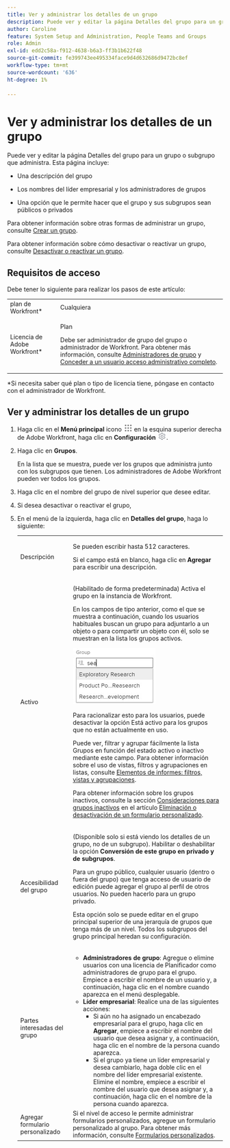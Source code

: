 ```yaml
---
title: Ver y administrar los detalles de un grupo
description: Puede ver y editar la página Detalles del grupo para un grupo o subgrupo que administra.
author: Caroline
feature: System Setup and Administration, People Teams and Groups
role: Admin
exl-id: edd2c58a-f912-4638-b6a3-ff3b1b622f48
source-git-commit: fe399743ee495334face9d4d632686d9472bc8ef
workflow-type: tm+mt
source-wordcount: '636'
ht-degree: 1%

---
```


# Ver y administrar los detalles de un grupo

Puede ver y editar la página Detalles del grupo para un grupo o subgrupo que administra. Esta página incluye:

* Una descripción del grupo
* Los nombres del líder empresarial y los administradores de grupos
* Una opción que le permite hacer que el grupo y sus subgrupos sean públicos o privados

   <!--
  <li>An option that allows you to deactivate or reactivate a group and its subgroups.
  DRAFTED IN FLARE:
  Make this change when Callisto adds the
  <b>Is active</b>
   option to the Details pag
  </li>
  -->

Para obtener información sobre otras formas de administrar un grupo, consulte [Crear un grupo](../../../administration-and-setup/manage-groups/create-and-manage-groups/create-a-group.md).

Para obtener información sobre cómo desactivar o reactivar un grupo, consulte [Desactivar o reactivar un grupo](../../../administration-and-setup/manage-groups/create-and-manage-groups/deactivate-or-reactivate-a-group.md).

<!--
DRAFTED IN FLARE:
Delete this paragraph when Callisto adds the
<b>Is active</b>
 option to the Details pag
-->

## Requisitos de acceso

Debe tener lo siguiente para realizar los pasos de este artículo:

<table style="table-layout:auto"> 
 <col> 
 <col> 
 <tbody> 
  <tr> 
   <td role="rowheader">plan de Workfront*</td> 
   <td>Cualquiera</td> 
  </tr> 
  <tr> 
   <td role="rowheader">Licencia de Adobe Workfront*</td> 
   <td> <p>Plan </p> <p>Debe ser administrador de grupo del grupo o administrador de Workfront. Para obtener más información, consulte <a href="../../../administration-and-setup/manage-groups/group-roles/group-administrators.md" class="MCXref xref">Administradores de grupo</a> y <a href="../../../administration-and-setup/add-users/configure-and-grant-access/grant-a-user-full-administrative-access.md" class="MCXref xref">Conceder a un usuario acceso administrativo completo</a>.</p> </td> 
  </tr> 
 </tbody> 
</table>

&#42;Si necesita saber qué plan o tipo de licencia tiene, póngase en contacto con el administrador de Workfront.

## Ver y administrar los detalles de un grupo

1. Haga clic en el **Menú principal** icono ![](assets/main-menu-icon.png) en la esquina superior derecha de Adobe Workfront, haga clic en **Configuración** ![](assets/gear-icon-settings.png).

1. Haga clic en **Grupos**.

   En la lista que se muestra, puede ver los grupos que administra junto con los subgrupos que tienen. Los administradores de Adobe Workfront pueden ver todos los grupos.

1. Haga clic en el nombre del grupo de nivel superior que desee editar.
1. Si desea desactivar o reactivar el grupo,
1. En el menú de la izquierda, haga clic en **Detalles del grupo**, haga lo siguiente:

   <table style="table-layout:auto"> 
    <col> 
    <col> 
    <tbody> 
     <tr> 
      <td role="rowheader">Descripción</td> 
      <td> <p>Se pueden escribir hasta 512 caracteres.</p> <p>Si el campo está en blanco, haga clic en <strong>Agregar</strong> para escribir una descripción.</p> </td> 
     </tr> 
     <tr data-mc-conditions=""> 
      <td role="rowheader">Activo</td> 
      <td> <p>(Habilitado de forma predeterminada) Activa el grupo en la instancia de Workfront.</p> <p>En los campos de tipo anterior, como el que se muestra a continuación, cuando los usuarios habituales buscan un grupo para adjuntarlo a un objeto o para compartir un objeto con él, solo se muestran en la lista los grupos activos.</p> <p> <img src="assets/group-type-aheads.jpg"> </p> <p>Para racionalizar esto para los usuarios, puede desactivar la opción Está activo para los grupos que no están actualmente en uso.</p> <p>Puede ver, filtrar y agrupar fácilmente la lista Grupos en función del estado activo o inactivo mediante este campo. Para obtener información sobre el uso de vistas, filtros y agrupaciones en listas, consulte <a href="../../../reports-and-dashboards/reports/reporting-elements/reporting-elements-filters-views-groupings.md" class="MCXref xref">Elementos de informes: filtros, vistas y agrupaciones</a>.</p> <p>Para obtener información sobre los grupos inactivos, consulte la sección <a href="../../../administration-and-setup/manage-groups/create-and-manage-groups/deactivate-or-reactivate-a-group.md#inactive" class="MCXref xref">Consideraciones para grupos inactivos</a> en el artículo <a href="../../../administration-and-setup/customize-workfront/create-manage-custom-forms/delete-or-deactivate-a-custom-form.md" class="MCXref xref">Eliminación o desactivación de un formulario personalizado</a>.</p> </td> 
     </tr> 
     <tr> 
      <td role="rowheader">Accesibilidad del grupo</td> 
      <td> <p>(Disponible solo si está viendo los detalles de un grupo, no de un subgrupo). Habilitar o deshabilitar la opción <strong>Conversión de este grupo en privado y de subgrupos</strong>.</p> <p>Para un grupo público, cualquier usuario (dentro o fuera del grupo) que tenga acceso de usuario de edición puede agregar el grupo al perfil de otros usuarios. No pueden hacerlo para un grupo privado.</p> <p>Esta opción solo se puede editar en el grupo principal superior de una jerarquía de grupos que tenga más de un nivel. Todos los subgrupos del grupo principal heredan su configuración.</p> </td> 
     </tr> 
     <tr> 
      <td role="rowheader">Partes interesadas del grupo</td> 
      <td> 
       <ul> 
        <li><strong>Administradores de grupo</strong>: Agregue o elimine usuarios con una licencia de Planificador como administradores de grupo para el grupo. Empiece a escribir el nombre de un usuario y, a continuación, haga clic en el nombre cuando aparezca en el menú desplegable.</li> 
        <li><strong>Líder empresarial</strong>: Realice una de las siguientes acciones:
         <ul>
          <li>Si aún no ha asignado un encabezado empresarial para el grupo, haga clic en <strong>Agregar</strong>, empiece a escribir el nombre del usuario que desea asignar y, a continuación, haga clic en el nombre de la persona cuando aparezca.</li>
          <li>Si el grupo ya tiene un líder empresarial y desea cambiarlo, haga doble clic en el nombre del líder empresarial existente. Elimine el nombre, empiece a escribir el nombre del usuario que desea asignar y, a continuación, haga clic en el nombre de la persona cuando aparezca.</li>
         </ul></li> 
       </ul> </td> 
     </tr> 
     <tr> 
      <td role="rowheader">Agregar formulario personalizado</td> 
      <td>Si el nivel de acceso le permite administrar formularios personalizados, agregue un formulario personalizado al grupo. Para obtener más información, consulte <a href="../../../administration-and-setup/customize-workfront/create-manage-custom-forms/create-and-manage-custom-forms.md" class="MCXref xref">Formularios personalizados</a>.</td> 
     </tr> 
    </tbody> 
   </table>
